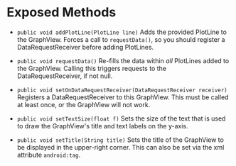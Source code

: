 # Exposed Methods #

  * `public void addPlotLine(PlotLine line)` Adds the provided PlotLine to the GraphView. Forces a call to `requestData()`, so you should register a DataRequestReceiver before adding PlotLines.

  * `public void requestData()` Re-fills the data within _all_ PlotLines added to the GraphView. Calling this triggers requests to the DataRequestReceiver, if not null.

  * `public void setOnDataRequestReceiver(DataRequestReceiver receiver)` Registers a DataRequestReceiver to this GraphView. This must be called at least once, or the GraphView will not work.

  * `public void setTextSize(float f)` Sets the size of the text that is used to draw the GraphView's title and text labels on the y-axis.

  * `public void setTitle(String title)` Sets the title of the GraphView to be displayed in the upper-right corner. This can also be set via the xml attribute `android:tag`.